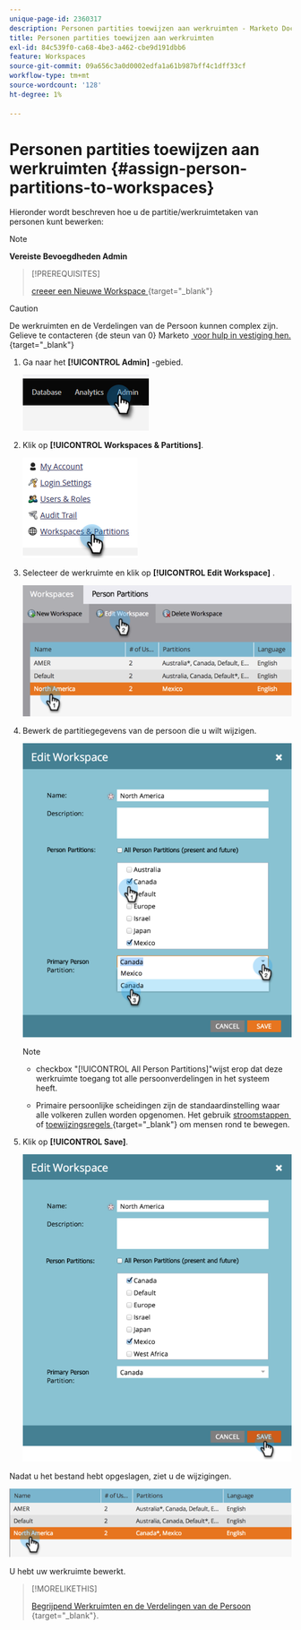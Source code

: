 ```yaml
---
unique-page-id: 2360317
description: Personen partities toewijzen aan werkruimten - Marketo Docs - Productdocumentatie
title: Personen partities toewijzen aan werkruimten
exl-id: 84c539f0-ca68-4be3-a462-cbe9d191dbb6
feature: Workspaces
source-git-commit: 09a656c3a0d0002edfa1a61b987bff4c1dff33cf
workflow-type: tm+mt
source-wordcount: '128'
ht-degree: 1%

---
```


# Personen partities toewijzen aan werkruimten {#assign-person-partitions-to-workspaces}

Hieronder wordt beschreven hoe u de partitie/werkruimtetaken van personen kunt bewerken:

>[!NOTE]
>
>**Vereiste Bevoegdheden Admin**

>[!PREREQUISITES]
>
>[&#x200B; creeer een Nieuwe Workspace &#x200B;](/help/marketo/product-docs/administration/workspaces-and-person-partitions/create-a-new-workspace.md){target="_blank"}

>[!CAUTION]
>
>De werkruimten en de Verdelingen van de Persoon kunnen complex zijn. Gelieve te contacteren {de steun van 0} Marketo [&#x200B; voor hulp in vestiging hen.](https://nation.marketo.com/t5/Support/ct-p/Support){target="_blank"}

1. Ga naar het **[!UICONTROL Admin]** -gebied.

   ![](assets/assign-person-partitions-to-workspaces-1.png)

1. Klik op **[!UICONTROL Workspaces & Partitions]**.

   ![](assets/assign-person-partitions-to-workspaces-2.png)

1. Selecteer de werkruimte en klik op **[!UICONTROL Edit Workspace]** .

   ![](assets/assign-person-partitions-to-workspaces-3.png)

1. Bewerk de partitiegegevens van de persoon die u wilt wijzigen.

   ![](assets/assign-person-partitions-to-workspaces-4.png)

   >[!NOTE]
   >
   >* checkbox &quot;[!UICONTROL All Person Partitions]&quot;wijst erop dat deze werkruimte toegang tot alle persoonverdelingen in het systeem heeft.
   >
   >* Primaire persoonlijke scheidingen zijn de standaardinstelling waar alle volkeren zullen worden opgenomen. Het gebruik [&#x200B; stroomstappen &#x200B;](/help/marketo/product-docs/core-marketo-concepts/smart-campaigns/flow-actions/use-add-choice-in-a-flow-step.md) of [&#x200B; toewijzingsregels &#x200B;](/help/marketo/product-docs/administration/workspaces-and-person-partitions/assigning-person-partitions-with-assignment-rules.md){target="_blank"} om mensen rond te bewegen.

1. Klik op **[!UICONTROL Save]**.

   ![](assets/assign-person-partitions-to-workspaces-5.png)

Nadat u het bestand hebt opgeslagen, ziet u de wijzigingen.

![](assets/assign-person-partitions-to-workspaces-6.png)

U hebt uw werkruimte bewerkt.

>[!MORELIKETHIS]
>
>[&#x200B; Begrijpend Werkruimten en de Verdelingen van de Persoon &#x200B;](/help/marketo/product-docs/administration/workspaces-and-person-partitions/understanding-workspaces-and-person-partitions.md){target="_blank"}.
